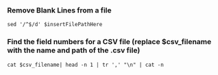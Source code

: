 ### Remove Blank Lines from a file
```
sed '/^$/d' $insertFilePathHere
```
### Find the field numbers for a CSV file (replace $csv_filename with the name and path of the .csv file)
```
cat $csv_filename| head -n 1 | tr ',' "\n" | cat -n
```
